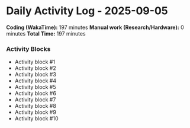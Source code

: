 # Daily Activity Log - 2025-09-05

**Coding (WakaTime):** 197 minutes
**Manual work (Research/Hardware):** 0 minutes
**Total Time:** 197 minutes

### Activity Blocks
- Activity block #1
- Activity block #2
- Activity block #3
- Activity block #4
- Activity block #5
- Activity block #6
- Activity block #7
- Activity block #8
- Activity block #9
- Activity block #10
